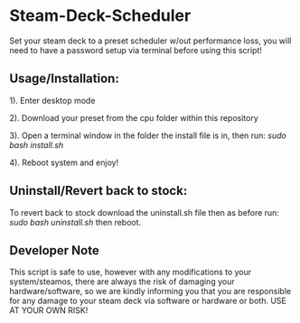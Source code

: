 # Steam-Deck-Scheduler
Set your steam deck to a preset scheduler w/out performance loss, you will need to have a password setup via terminal before using this script!

## Usage/Installation:

1). Enter desktop mode

2). Download your preset from the cpu folder within this repository

3). Open a terminal window in the folder the install file is in, then run: *sudo bash install.sh*

4). Reboot system and enjoy!

## Uninstall/Revert back to stock:
To revert back to stock download the uninstall.sh file then as before run: *sudo bash uninstall.sh* then reboot.

## Developer Note
This script is safe to use, however with any modifications to your system/steamos, there are always the risk of damaging your hardware/software, so we are kindly informing you that you are responsible for any damage to your steam deck via software or hardware or both. USE AT YOUR OWN RISK!
